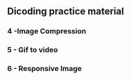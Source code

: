 ## Dicoding practice material

### 4 -Image Compression

### 5 - Gif to video

### 6 - Responsive Image
